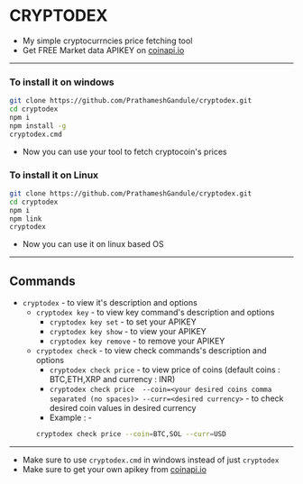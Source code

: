 # CRYPTODEX
- My simple cryptocurrncies price fetching tool
- Get FREE Market data APIKEY on [coinapi.io](https://www.coinapi.io/get-free-api-key?product_id=market-data-api)
***
### To install it on windows
```bash
git clone https://github.com/PrathameshGandule/cryptodex.git
cd cryptodex
npm i
npm install -g
cryptodex.cmd
```
- Now you can use your tool to fetch cryptocoin's prices
### To install it on Linux
```bash
git clone https://github.com/PrathameshGandule/cryptodex.git
cd cryptodex
npm i
npm link
cryptodex
```
- Now you can use it on linux based OS
***
## Commands
- `cryptodex` - to view it's description and options
    - `cryptodex key` - to view key command's description and options
        - `cryptodex key set` - to set your APIKEY
        - `cryptodex key show` - to view your APIKEY
        - `cryptodex key remove` - to remove your APIKEY
    - `cryptodex check` - to view check commands's description and options
        - `cryptodex check price` - to view price of coins (default coins : BTC,ETH,XRP and currency : INR)
        - `cryptodex check price  --coin=<your desired coins comma separated (no spaces)> --curr=<desired currency>` - to check desired coin values in desired currency 
        - Example : -
        ```bash
        cryptodex check price --coin=BTC,SOL --curr=USD
        ```
***
- Make sure to use `cryptodex.cmd` in windows instead of just `cryptodex`
- Make sure to get your own apikey from [coinapi.io](coinapi.io)
